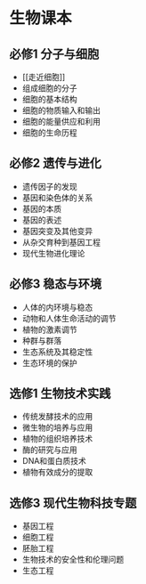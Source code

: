 # 生物课本

## 必修1 分子与细胞

- [[走近细胞]]
- 组成细胞的分子
- 细胞的基本结构
- 细胞的物质输入和输出
- 细胞的能量供应和利用
- 细胞的生命历程

## 必修2 遗传与进化

- 遗传因子的发现
- 基因和染色体的关系
- 基因的本质
- 基因的表述
- 基因突变及其他变异
- 从杂交育种到基因工程
- 现代生物进化理论

## 必修3 稳态与环境

- 人体的内环境与稳态
- 动物和人体生命活动的调节
- 植物的激素调节
- 种群与群落
- 生态系统及其稳定性
- 生态环境的保护

## 选修1 生物技术实践

- 传统发酵技术的应用
- 微生物的培养与应用
- 植物的组织培养技术
- 酶的研究与应用
- DNA和蛋白质技术
- 植物有效成分的提取

## 选修3 现代生物科技专题

- 基因工程
- 细胞工程
- 胚胎工程
- 生物技术的安全性和伦理问题
- 生态工程